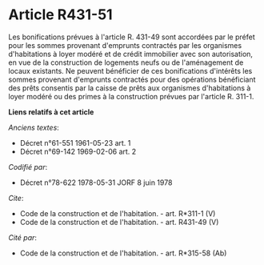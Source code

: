 # Article R431-51

Les bonifications prévues à l'article R. 431-49 sont accordées par le préfet pour les sommes provenant d'emprunts contractés
par les organismes d'habitations à loyer modéré et de crédit immobilier avec son autorisation, en vue de la construction de
logements neufs ou de l'aménagement de locaux existants. Ne peuvent bénéficier de ces bonifications d'intérêts les sommes
provenant d'emprunts contractés pour des opérations bénéficiant des prêts consentis par la caisse de prêts aux organismes
d'habitations à loyer modéré ou des primes à la construction prévues par l'article R. 311-1.

**Liens relatifs à cet article**

_Anciens textes_:

  - Décret n°61-551 1961-05-23 art. 1
  - Décret n°69-142 1969-02-06 art. 2

_Codifié par_:

  - Décret n°78-622 1978-05-31 JORF 8 juin 1978

_Cite_:

  - Code de la construction et de l'habitation. - art. R*311-1 (V)
  - Code de la construction et de l'habitation. - art. R431-49 (V)

_Cité par_:

  - Code de la construction et de l'habitation. - art. R*315-58 (Ab)
